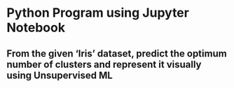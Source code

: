 # Python Program using Jupyter Notebook

## From the given ‘Iris’ dataset, predict the optimum number of clusters and represent it visually using Unsupervised ML
